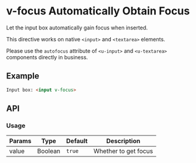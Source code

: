 # v-focus Automatically Obtain Focus

Let the input box automatically gain focus when inserted.

This directive works on native `<input>` and `<textarea>` elements.

Please use the `autofocus` attribute of `<u-input>` and `<u-textarea>` components directly in business.

## Example

``` html
Input box: <input v-focus>
```

## API

### Usage

| Params | Type | Default | Description |
| ----- | ---- | ------- | ----------- |
| value | Boolean | `true` | Whether to get focus |
